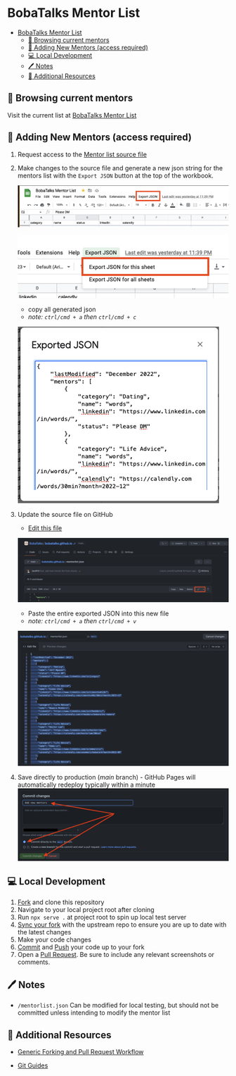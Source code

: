 # BobaTalks Mentor List

- [BobaTalks Mentor List](#bobatalks-mentor-list)
  - [:gift: Browsing current mentors](#gift-browsing-current-mentors)
  - [:rocket: Adding New Mentors (access required)](#rocket-adding-new-mentors-access-required)
  - [:computer: Local Development](#computer-local-development)
  - [:pen: Notes](#pen-notes)
  - [:book: Additional Resources](#book-additional-resources)

## :gift: Browsing current mentors

Visit the current list at [BobaTalks Mentor List](https://bobatalks.github.io)

## :rocket: Adding New Mentors (access required)

1. Request access to the [Mentor list source file](https://docs.google.com/spreadsheets/d/1niDpc344z9BqAmOH8n_n9Wj92YCv6CQv2VA27Y42wh4/edit?usp=sharing)

2. Make changes to the source file and generate a new json string for the mentors list with the `Export JSON` button at the top of the workbook.

   ![image](assets/README-export.png)

   ![image](assets/README-export-sheet.png)

   - copy all generated json
   - _note: `ctrl/cmd + a` then `ctrl/cmd + c`_

   ![image](assets/README-copy-json.png)

3. Update the source file on GitHub

   - [Edit this file](https://github.com/BobaTalks/bobatalks.github.io/blob/main/mentorlist.json)

   ![image](assets/README-github.png)

   - Paste the entire exported JSON into this new file
   - _note: `ctrl/cmd + a` then `ctrl/cmd + v`_

   ![image](assets/README-paste-json.png)

4. Save directly to production (_main_ branch) - GitHub Pages will automatically redeploy typically within a minute
   ![image](assets/README-commit-main.png)

## :computer: Local Development

1. [Fork](https://docs.github.com/en/get-started/quickstart/fork-a-repo) and clone this repository
2. Navigate to your local project root after cloning
3. Run `npx serve .` at project root to spin up local test server
4. [Sync your fork](https://docs.github.com/en/pull-requests/collaborating-with-pull-requests/working-with-forks/syncing-a-fork) with the upstream repo to ensure you are up to date with the latest changes
5. Make your code changes
6. [Commit](https://github.com/git-guides/git-commit) and [Push](https://github.com/git-guides/git-push) your code up to your fork
7. Open a [Pull Request](https://docs.github.com/en/pull-requests/collaborating-with-pull-requests/proposing-changes-to-your-work-with-pull-requests/creating-a-pull-request). Be sure to include any relevant screenshots or comments.

## :pen: Notes
- `/mentorlist.json` Can be modified for local testing, but should not be committed unless intending to modify the mentor list

## :book: Additional Resources

- [Generic Forking and Pull Request Workflow](https://gist.github.com/jwu910/0b7327c2c613f21d913bfae9ced57f04)

- [Git Guides](https://github.com/git-guides)
